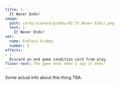 ```yaml
---
title: |-
  It Never Ends!
image: 
  path: cards/scanned/grabby/02 It Never Ends!.png
  text: |-
    It Never Ends!
set:
  name: Endless Grabby
  number: 2
effects: 
- |-
  Discard an end game condition card from play.
flavor-text: The game ends when I say it ends!
---
```

Some actual info about this thing TBA.
